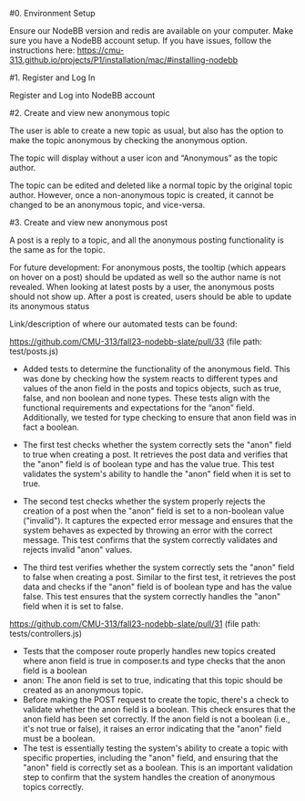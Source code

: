 #0. Environment Setup

Ensure our NodeBB version and redis are available on your computer. Make sure you have a NodeBB account setup. If you have issues, follow the instructions here: https://cmu-313.github.io/projects/P1/installation/mac/#installing-nodebb 

#1. Register and Log In

Register and Log into NodeBB account

#2. Create and view new anonymous topic

The user is able to create a new topic as usual, but also has the option to make the topic anonymous by checking the anonymous option.

The topic will display without a user icon and “Anonymous” as the topic author.

The topic can be edited and deleted like a normal topic by the original topic author. However, once a non-anonymous topic is created, it cannot be changed to be an anonymous topic, and vice-versa. 

#3. Create and view new anonymous post

A post is a reply to a topic, and all the anonymous posting functionality is the same as for the topic.



For future development:
For anonymous posts, the tooltip (which appears on hover on a post) should be updated as well so the author name is not revealed.
When looking at latest posts by a user, the anonymous posts should not show up.
After a post is created, users should be able to update its anonymous status


Link/description of where our automated tests can be found:

https://github.com/CMU-313/fall23-nodebb-slate/pull/33 (file path: test/posts.js)

- Added tests to determine the functionality of the anonymous field. This was done by checking how the system reacts to different types and values of the anon field in the posts and topics objects, such as true, false, and non boolean and none types.
These tests align with the functional requirements and expectations for the “anon” field. Additionally, we tested for type checking to ensure that anon field was in fact a boolean.
- The first test checks whether the system correctly sets the "anon" field to true when creating a post.
It retrieves the post data and verifies that the "anon" field is of boolean type and has the value true.
This test validates the system's ability to handle the "anon" field when it is set to true.

- The second test checks whether the system properly rejects the creation of a post when the "anon" field is set to a non-boolean value ("invalid").
It captures the expected error message and ensures that the system behaves as expected by throwing an error with the correct message.
This test confirms that the system correctly validates and rejects invalid "anon" values.

- The third test verifies whether the system correctly sets the "anon" field to false when creating a post.
Similar to the first test, it retrieves the post data and checks if the "anon" field is of boolean type and has the value false.
This test ensures that the system correctly handles the "anon" field when it is set to false.

https://github.com/CMU-313/fall23-nodebb-slate/pull/31 (file path: tests/controllers.js) 
- Tests that the composer route properly handles new topics created where anon field is true in composer.ts and type checks that the anon field is a boolean
- anon: The anon field is set to true, indicating that this topic should be created as an anonymous topic.
- Before making the POST request to create the topic, there's a check to validate whether the anon field is a boolean. This check ensures that the anon field has been set correctly. If the anon field is not a boolean (i.e., it's not true or false), it raises an error indicating that the "anon" field must be a boolean.
- The test is essentially testing the system's ability to create a topic with specific properties, including the "anon" field, and ensuring that the "anon" field is correctly set as a boolean. This is an important validation step to confirm that the system handles the creation of anonymous topics correctly.
